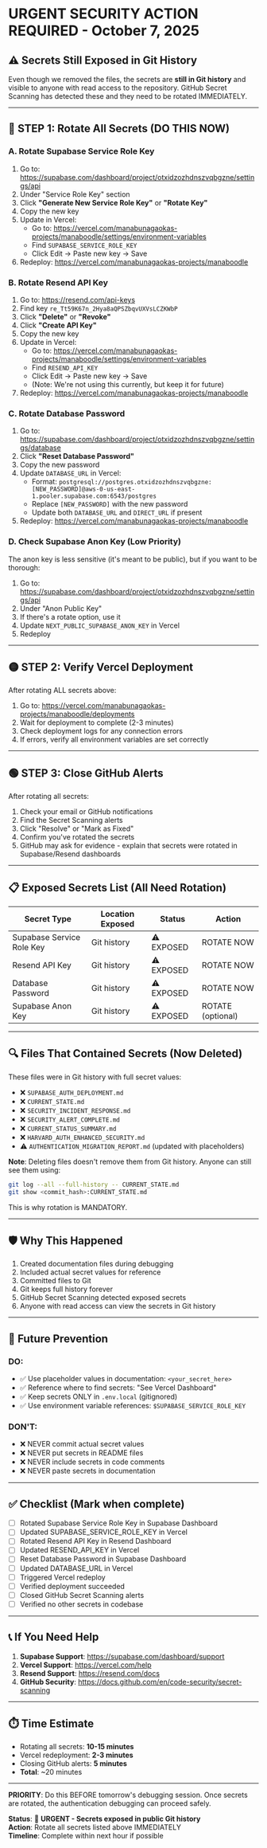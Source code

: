 # URGENT SECURITY ACTION REQUIRED - October 7, 2025

## ⚠️ Secrets Still Exposed in Git History

Even though we removed the files, the secrets are **still in Git history** and visible to anyone with read access to the repository. GitHub Secret Scanning has detected these and they need to be rotated IMMEDIATELY.

---

## 🔴 STEP 1: Rotate All Secrets (DO THIS NOW)

### A. Rotate Supabase Service Role Key

1. Go to: https://supabase.com/dashboard/project/otxidzozhdnszvqbgzne/settings/api
2. Under "Service Role Key" section
3. Click **"Generate New Service Role Key"** or **"Rotate Key"**
4. Copy the new key
5. Update in Vercel:
   - Go to: https://vercel.com/manabunagaokas-projects/manaboodle/settings/environment-variables
   - Find `SUPABASE_SERVICE_ROLE_KEY`
   - Click Edit → Paste new key → Save
6. Redeploy: https://vercel.com/manabunagaokas-projects/manaboodle

### B. Rotate Resend API Key

1. Go to: https://resend.com/api-keys
2. Find key `re_Tt59K67n_2Hya8aQPSZbqvUXVsLCZKWbP`
3. Click **"Delete"** or **"Revoke"**
4. Click **"Create API Key"**
5. Copy the new key
6. Update in Vercel:
   - Go to: https://vercel.com/manabunagaokas-projects/manaboodle/settings/environment-variables
   - Find `RESEND_API_KEY`
   - Click Edit → Paste new key → Save
   - (Note: We're not using this currently, but keep it for future)
7. Redeploy: https://vercel.com/manabunagaokas-projects/manaboodle

### C. Rotate Database Password

1. Go to: https://supabase.com/dashboard/project/otxidzozhdnszvqbgzne/settings/database
2. Click **"Reset Database Password"**
3. Copy the new password
4. Update `DATABASE_URL` in Vercel:
   - Format: `postgresql://postgres.otxidzozhdnszvqbgzne:[NEW_PASSWORD]@aws-0-us-east-1.pooler.supabase.com:6543/postgres`
   - Replace `[NEW_PASSWORD]` with the new password
   - Update both `DATABASE_URL` and `DIRECT_URL` if present
5. Redeploy: https://vercel.com/manabunagaokas-projects/manaboodle

### D. Check Supabase Anon Key (Low Priority)

The anon key is less sensitive (it's meant to be public), but if you want to be thorough:

1. Go to: https://supabase.com/dashboard/project/otxidzozhdnszvqbgzne/settings/api
2. Under "Anon Public Key"
3. If there's a rotate option, use it
4. Update `NEXT_PUBLIC_SUPABASE_ANON_KEY` in Vercel
5. Redeploy

---

## 🟡 STEP 2: Verify Vercel Deployment

After rotating ALL secrets above:

1. Go to: https://vercel.com/manabunagaokas-projects/manaboodle/deployments
2. Wait for deployment to complete (2-3 minutes)
3. Check deployment logs for any connection errors
4. If errors, verify all environment variables are set correctly

---

## 🟢 STEP 3: Close GitHub Alerts

After rotating all secrets:

1. Check your email or GitHub notifications
2. Find the Secret Scanning alerts
3. Click "Resolve" or "Mark as Fixed"
4. Confirm you've rotated the secrets
5. GitHub may ask for evidence - explain that secrets were rotated in Supabase/Resend dashboards

---

## 📋 Exposed Secrets List (All Need Rotation)

| Secret Type | Location Exposed | Status | Action |
|-------------|------------------|--------|--------|
| Supabase Service Role Key | Git history | ⚠️ EXPOSED | ROTATE NOW |
| Resend API Key | Git history | ⚠️ EXPOSED | ROTATE NOW |
| Database Password | Git history | ⚠️ EXPOSED | ROTATE NOW |
| Supabase Anon Key | Git history | ⚠️ EXPOSED | ROTATE (optional) |

---

## 🔍 Files That Contained Secrets (Now Deleted)

These files were in Git history with full secret values:
- ❌ `SUPABASE_AUTH_DEPLOYMENT.md`
- ❌ `CURRENT_STATE.md`
- ❌ `SECURITY_INCIDENT_RESPONSE.md`
- ❌ `SECURITY_ALERT_COMPLETE.md`
- ❌ `CURRENT_STATUS_SUMMARY.md`
- ❌ `HARVARD_AUTH_ENHANCED_SECURITY.md`
- ⚠️ `AUTHENTICATION_MIGRATION_REPORT.md` (updated with placeholders)

**Note**: Deleting files doesn't remove them from Git history. Anyone can still see them using:
```bash
git log --all --full-history -- CURRENT_STATE.md
git show <commit_hash>:CURRENT_STATE.md
```

This is why rotation is MANDATORY.

---

## 🛡️ Why This Happened

1. Created documentation files during debugging
2. Included actual secret values for reference
3. Committed files to Git
4. Git keeps full history forever
5. GitHub Secret Scanning detected exposed secrets
6. Anyone with read access can view the secrets in Git history

---

## 🚨 Future Prevention

### DO:
- ✅ Use placeholder values in documentation: `<your_secret_here>`
- ✅ Reference where to find secrets: "See Vercel Dashboard"
- ✅ Keep secrets ONLY in `.env.local` (gitignored)
- ✅ Use environment variable references: `$SUPABASE_SERVICE_ROLE_KEY`

### DON'T:
- ❌ NEVER commit actual secret values
- ❌ NEVER put secrets in README files
- ❌ NEVER include secrets in code comments
- ❌ NEVER paste secrets in documentation

---

## ✅ Checklist (Mark when complete)

- [ ] Rotated Supabase Service Role Key in Supabase Dashboard
- [ ] Updated SUPABASE_SERVICE_ROLE_KEY in Vercel
- [ ] Rotated Resend API Key in Resend Dashboard
- [ ] Updated RESEND_API_KEY in Vercel
- [ ] Reset Database Password in Supabase Dashboard
- [ ] Updated DATABASE_URL in Vercel
- [ ] Triggered Vercel redeploy
- [ ] Verified deployment succeeded
- [ ] Closed GitHub Secret Scanning alerts
- [ ] Verified no other secrets in codebase

---

## 📞 If You Need Help

1. **Supabase Support**: https://supabase.com/dashboard/support
2. **Vercel Support**: https://vercel.com/help
3. **Resend Support**: https://resend.com/docs
4. **GitHub Security**: https://docs.github.com/en/code-security/secret-scanning

---

## ⏱️ Time Estimate

- Rotating all secrets: **10-15 minutes**
- Vercel redeployment: **2-3 minutes**
- Closing GitHub alerts: **5 minutes**
- **Total**: ~20 minutes

---

**PRIORITY**: Do this BEFORE tomorrow's debugging session. Once secrets are rotated, the authentication debugging can proceed safely.

**Status**: 🔴 **URGENT - Secrets exposed in public Git history**  
**Action**: Rotate all secrets listed above IMMEDIATELY  
**Timeline**: Complete within next hour if possible
